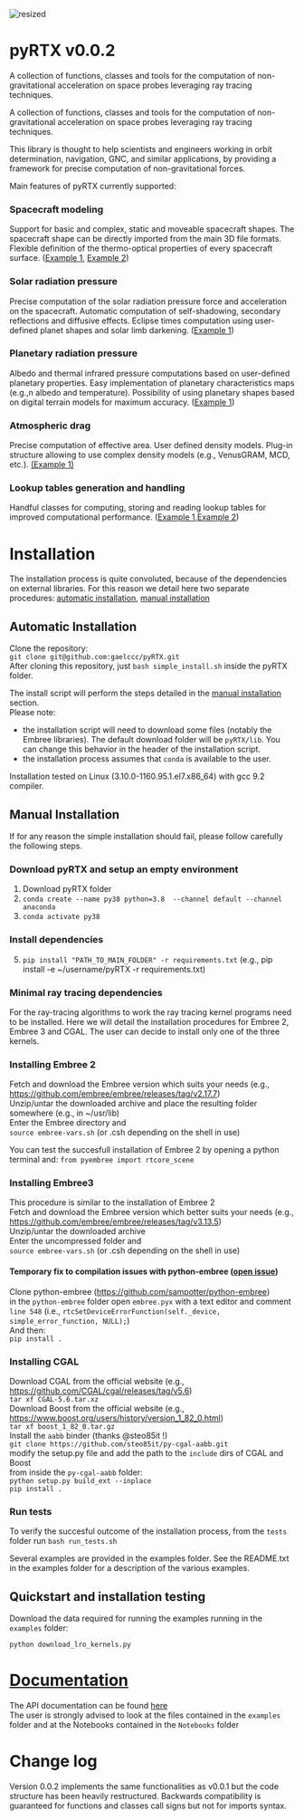 ![resized](https://github.com/gaelccc/pyRTX/assets/74771467/137f6c0a-197c-4139-862c-07b7d9a3ee78)
# pyRTX v0.0.2

A collection of functions, classes and tools for the computation of non-gravitational acceleration on space probes leveraging ray tracing techniques.

A collection of functions, classes and tools for the computation of 
non-gravitational acceleration on space probes leveraging ray tracing techniques.

This library is thought to help scientists and engineers working in orbit determination, 
navigation, GNC, and similar applications, by providing a framework for precise computation
of non-gravitational forces. 

Main features of pyRTX currently supported:
### Spacecraft modeling
Support for basic and complex, static and moveable spacecraft shapes. 
The spacecraft shape can be directly imported from the main 3D file formats. 
Flexible definition of the thermo-optical properties of every spacecraft surface.
([Example 1](Notebooks/lro_visualization.ipynb), [Example 2](Notebooks/full_visualization.ipynb))
### Solar radiation pressure 
Precise computation of the solar radiation pressure force and acceleration on the spacecraft.
Automatic computation of self-shadowing, secondary reflections and diffusive effects. 
Eclipse times computation using user-defined planet shapes and solar limb darkening.  ([Example 1](examples/lro_srp_complete.py))
### Planetary radiation pressure
Albedo and thermal infrared pressure computations based on user-defined planetary properties. 
Easy implementation of planetary characteristics maps (e.g.,n albedo and temperature). Possibility of
using planetary shapes based on digital terrain models for maximum accuracy. ([Example 1](examples/lro_planetary_radiation.py))
### Atmospheric drag
Precise computation of effective area. User defined density models. Plug-in structure allowing to use complex
density models (e.g., VenusGRAM, MCD, etc.). [(Example 1)](examples/lro_drag.py)
### Lookup tables generation and handling
Handful classes for computing, storing and reading lookup tables for improved computational performance. ([Example 1](examples/generate_lro_accel_lookup.py),[Example 2](examples/generate_crossection_lut.py))

# Installation
The installation process is quite convoluted, because of the dependencies on external libraries. 
For this reason we detail here two separate procedures: [automatic installation](#automatic-installation), [manual installation](#manual-installation)  

## Automatic Installation 
Clone the repository:  
`git clone git@github.com:gaelccc/pyRTX.git`  
After cloning this repository, just `bash simple_install.sh` inside the pyRTX folder.  

The install script will perform the steps detailed in the [manual installation](#manual-installation) section.    
Please note: 
- the installation script will need to download some files (notably the Embree libraries). The default download folder will be
`pyRTX/lib`. You can change this behavior in the header of the installation script.
- the installation process assumes that `conda` is available to the user.


Installation tested on Linux (3.10.0-1160.95.1.el7.x86_64) with gcc 9.2 compiler.

## Manual Installation
If for any reason the simple installation should fail, please follow carefully the following steps. 
### Download pyRTX and setup an empty environment
1) Download pyRTX folder
2) `conda create --name py38 python=3.8  --channel default --channel anaconda`
3) `conda activate py38`
### Install dependencies
5) `pip install "PATH_TO_MAIN_FOLDER" -r requirements.txt` (e.g., pip install -e ~/username/pyRTX -r requirements.txt)

### Minimal ray tracing dependencies
For the ray-tracing algorithms to work the ray tracing kernel programs need to be installed. 
Here we will detail the installation procedures for Embree 2, Embree 3 and CGAL. 
The user can decide to install only one of the three kernels.

### Installing Embree 2
Fetch and download the Embree version which suits your needs (e.g., https://github.com/embree/embree/releases/tag/v2.17.7)  
Unzip/untar the downloaded archive and place the resulting folder somewhere (e.g., in ~/usr/lib)  
Enter the Embree directory and   
`source embree-vars.sh` (or .csh depending on the shell in use)  

You can test the succesfull installation of Embree 2 by opening a python terminal and: 
`from pyembree import rtcore_scene` 

### Installing Embree3
This procedure is similar to the installation of Embree 2  
Fetch and download the Embree version which better suits your needs (e.g., https://github.com/embree/embree/releases/tag/v3.13.5)  
Unzip/untar the downloaded archive  
Enter the uncompressed folder and  
`source embree-vars.sh` (or .csh depending on the shell in use)  

#### Temporary fix to compilation issues with python-embree ([open issue](https://github.com/sampotter/python-embree/issues/23)) 
Clone python-embree (https://github.com/sampotter/python-embree)  
in the `python-embree` folder open `embree.pyx` with a text editor and comment `line 548` (i.e., `rtcSetDeviceErrorFunction(self._device, simple_error_function, NULL);`)  
And then:  
`pip install .`   


### Installing CGAL
Download CGAL from the official website (e.g., https://github.com/CGAL/cgal/releases/tag/v5.6)  
`tar xf CGAL-5.6.tar.xz`  
Download Boost from the official website (e.g., https://www.boost.org/users/history/version_1_82_0.html)  
`tar xf boost_1_82_0.tar.gz`  
Install the `aabb` binder  (thanks @steo85it !)  
`git clone https://github.com/steo85it/py-cgal-aabb.git`  
modify the setup.py file and add the path to the `include` dirs of CGAL and Boost  
from inside the `py-cgal-aabb` folder:  
`python setup.py build_ext --inplace`  
`pip install .`  

### Run tests
To verify the succesful outcome of the installation process, from the `tests` folder run 
`bash run_tests.sh`

Several examples are provided in the examples folder. See the README.txt in the examples folder for a description of the various examples.

## Quickstart and installation testing
Download the data required for running the examples running in the `examples` folder:

`python download_lro_kernels.py` 



# [Documentation](https://gaelccc.github.io/pyRTX)
The API documentation can be found [here](https://gaelccc.github.io/pyRTX)  
The user is strongly advised to look at the files contained in the `examples` folder and at the Notebooks contained in the `Notebooks` folder


# Change log
Version 0.0.2 implements the same functionalities as v0.0.1 but the code structure has been heavily restructured. Backwards compatibility is guaranteed for functions and classes call signs but not for imports syntax.
